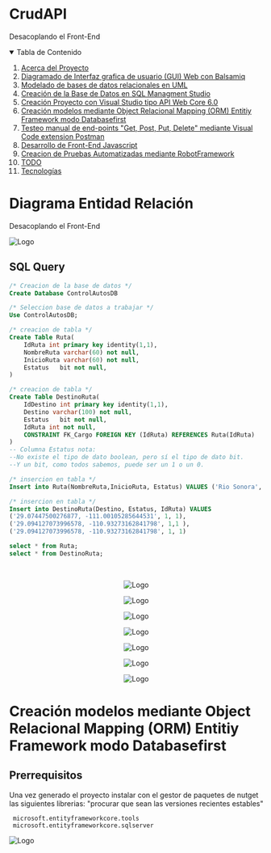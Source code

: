 # CrudAPI
Desacoplando el Front-End 

<!-- TABLE OF CONTENTS -->
<details open="open">
  <summary>Tabla de Contenido</summary>
  <ol>
    <li>
      <a href="#Acerca del Proyecto">Acerca del Proyecto</a>
    </li>
    <li>
      <a href="#El archivo principal>El archivo principal</a>
      <ul>
        <li><a href="#Prerrequisitos">Diagramado de Interfaz grafica de usuario (GUI) Web con Balsamiq</a></li>
        <li><a href="#Prerrequisitos">Modelado de bases de datos relacionales en UML</a></li>
        <li><a href="#Prerrequisitos">Creación de la Base de Datos en SQL Managment Studio</a></li>
        <li><a href="#Prerrequisitos">Creación Proyecto con Visual Studio tipo API Web Core 6.0</a></li>
        <li><a href="#Prerrequisitos">Creación modelos mediante Object Relacional Mapping (ORM) Entitiy Framework modo Databasefirst</a></li>
        <li><a href="#Prerrequisitos">Testeo manual de end-points "Get, Post, Put, Delete" mediante Visual Code extension Postman </a></li>
	<li><a href="#Prerrequisitos">Desarrollo de Front-End Javascript</a></li>
	<li><a href="#Prerrequisitos">Creacion de Pruebas Automatizadas mediante RobotFramework</a></li>	
        <li><a href="#TODO">TODO</a></li>
        <li><a href="#Tecnologias">Tecnologías</a></li>
      </ul>
    </li>
  </ol>
</details>


# Diagrama Entidad Relación
Desacoplando el Front-End 

 <img src="Images/ER.PNG" alt="Logo">


## SQL Query
 
``` sql
/* Creacion de la base de datos */
Create Database ControlAutosDB

/* Seleccion base de datos a trabajar */
Use ControlAutosDB;

/* creacion de tabla */
Create Table Ruta(
	IdRuta int primary key identity(1,1),
	NombreRuta varchar(60) not null,
	InicioRuta varchar(60) not null,
	Estatus   bit not null,		
)

/* creacion de tabla */
Create Table DestinoRuta(
	IdDestino int primary key identity(1,1),
	Destino varchar(100) not null,
	Estatus   bit not null,		
	IdRuta int not null,
	CONSTRAINT FK_Cargo FOREIGN KEY (IdRuta) REFERENCES Ruta(IdRuta)
)
-- Columna Estatus nota:
--No existe el tipo de dato boolean, pero sí el tipo de dato bit. 
--Y un bit, como todos sabemos, puede ser un 1 o un 0.

/* insercion en tabla */
Insert into Ruta(NombreRuta,InicioRuta, Estatus) VALUES ('Rio Sonora','29.07447500276877, -110.94526290893555',1)

/* insercion en tabla */
Insert into DestinoRuta(Destino, Estatus, IdRuta) VALUES 
('29.07447500276877, -111.00105285644531', 1, 1),
('29.094127073996578, -110.93273162841798', 1,1 ),
('29.094127073996578, -110.93273162841798', 1, 1)

select * from Ruta;
select * from DestinoRuta;
```




<!-- PROJECT LOGO -->
<br />

<p align="center">
  <a>
    <img src="Images/Haabilitar_Autentificacion_SQL.PNG" alt="Logo">
  </a>  
</p>

<p align="center">
  <a>
    <img src="Images/CrudAPI_MC.PNG" alt="Logo">
  </a>  
</p>

<p align="center">
  <a>
    <img src="Images/ProyectoTipoAPI.PNG" alt="Logo">
  </a>
</p>

<p align="center">
  <a>
    <img src="Images/diable_https.PNG" alt="Logo">
  </a>
</p>

<p align="center">
  <a>
    <img src="Images/PrimerVista.PNG" alt="Logo">
  </a>
</p>

<p align="center">
  <a>
    <img src="Images/EliminandoInfoDefault.PNG" alt="Logo">
  </a>
</p>

<p align="center">
  <a>
    <img src="Images/PostManExtension.PNG" alt="Logo">
  </a>
</p>

# Creación modelos mediante Object Relacional Mapping (ORM) Entitiy Framework modo Databasefirst

## Prerrequisitos

Una vez generado el proyecto instalar con el gestor de paquetes de nutget las siguientes librerias:
"procurar que sean las versiones recientes estables"
~~~
 microsoft.entityframeworkcore.tools
 microsoft.entityframeworkcore.sqlserver 
~~~



 <img src="Images/ER.PNG" alt="Logo">
